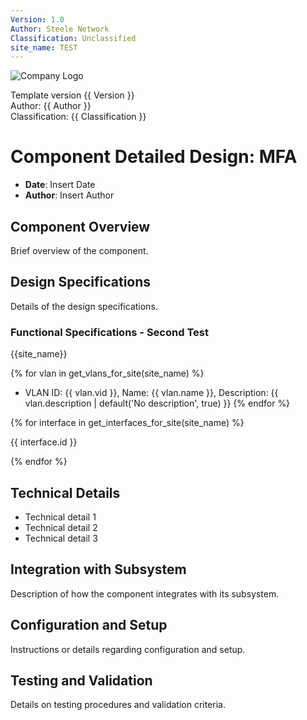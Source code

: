 ```yaml
---
Version: 1.0
Author: Steele Network
Classification: Unclassified
site_name: TEST
---
```


![Company Logo](/common_images/companylogo.png)


Template version {{ Version }}<br>
Author: {{ Author }}<br>
Classification: {{ Classification }}<br>

# Component Detailed Design: MFA

- **Date**: Insert Date
- **Author**: Insert Author

## Component Overview
Brief overview of the component.

## Design Specifications
Details of the design specifications.

### Functional Specifications - Second Test
{{site_name}}

{% for vlan in get_vlans_for_site(site_name) %}
- VLAN ID: {{ vlan.vid }}, Name: {{ vlan.name }}, Description: {{ vlan.description | default('No description', true) }}
{% endfor %}

{% for interface in get_interfaces_for_site(site_name) %}

{{ interface.id }}

{% endfor %}

## Technical Details
- Technical detail 1
- Technical detail 2
- Technical detail 3

## Integration with Subsystem
Description of how the component integrates with its subsystem.

## Configuration and Setup
Instructions or details regarding configuration and setup.

## Testing and Validation
Details on testing procedures and validation criteria.

